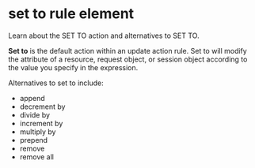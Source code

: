 # set to rule element

Learn about the SET TO action and alternatives to SET TO.

**Set to** is the default action within an update action rule. Set to will modify the attribute of a resource, request object, or session object according to the value you specify in the expression.

Alternatives to set to include:

-   append
-   decrement by
-   divide by
-   increment by
-   multiply by
-   prepend
-   remove
-   remove all


